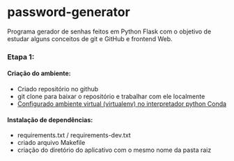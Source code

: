 # password-generator
Programa gerador de senhas feitos em Python Flask com o objetivo de estudar alguns conceitos de git e GitHub e frontend Web.

### Etapa 1:
#### Criação do ambiente:
- Criado repositório no github
- git clone para baixar o repositório e trabalhar com ele localmente
- [Configurado ambiente virtual (virtualenv) no interpretador python Conda](https://uoa-eresearch.github.io/eresearch-cookbook/recipe/2014/11/20/conda/)

#### Instalação de dependências:
* requirements.txt / requirements-dev.txt
* criado arquivo Makefile
* criação do diretório do aplicativo com o mesmo nome da pasta raiz